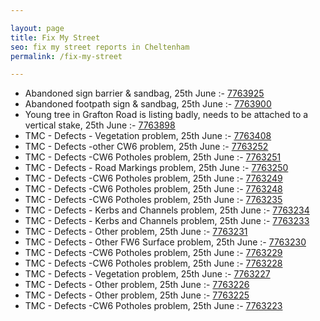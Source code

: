 ```yaml
---

layout: page
title: Fix My Street
seo: fix my street reports in Cheltenham
permalink: /fix-my-street

---
```


<!-- fix_marker starts -->

- Abandoned sign barrier & sandbag, 25th June :- [7763925](https://www.fixmystreet.com/report/7763925)
- Abandoned footpath sign & sandbag, 25th June :- [7763900](https://www.fixmystreet.com/report/7763900)
- Young tree in Grafton Road is listing badly, needs to be attached to a vertical stake, 25th June :- [7763898](https://www.fixmystreet.com/report/7763898)
- TMC - Defects - Vegetation problem, 25th June :- [7763408](https://www.fixmystreet.com/report/7763408)
- TMC - Defects -other CW6 problem, 25th June :- [7763252](https://www.fixmystreet.com/report/7763252)
- TMC - Defects -CW6 Potholes  problem, 25th June :- [7763251](https://www.fixmystreet.com/report/7763251)
- TMC - Defects - Road Markings problem, 25th June :- [7763250](https://www.fixmystreet.com/report/7763250)
- TMC - Defects -CW6 Potholes  problem, 25th June :- [7763249](https://www.fixmystreet.com/report/7763249)
- TMC - Defects -CW6 Potholes  problem, 25th June :- [7763248](https://www.fixmystreet.com/report/7763248)
- TMC - Defects -CW6 Potholes  problem, 25th June :- [7763235](https://www.fixmystreet.com/report/7763235)
- TMC - Defects - Kerbs and Channels problem, 25th June :- [7763234](https://www.fixmystreet.com/report/7763234)
- TMC - Defects - Kerbs and Channels problem, 25th June :- [7763233](https://www.fixmystreet.com/report/7763233)
- TMC - Defects - Other problem, 25th June :- [7763231](https://www.fixmystreet.com/report/7763231)
- TMC - Defects - Other FW6  Surface problem, 25th June :- [7763230](https://www.fixmystreet.com/report/7763230)
- TMC - Defects -CW6 Potholes  problem, 25th June :- [7763229](https://www.fixmystreet.com/report/7763229)
- TMC - Defects -CW6 Potholes  problem, 25th June :- [7763228](https://www.fixmystreet.com/report/7763228)
- TMC - Defects - Vegetation problem, 25th June :- [7763227](https://www.fixmystreet.com/report/7763227)
- TMC - Defects - Other problem, 25th June :- [7763226](https://www.fixmystreet.com/report/7763226)
- TMC - Defects - Other problem, 25th June :- [7763225](https://www.fixmystreet.com/report/7763225)
- TMC - Defects -CW6 Potholes  problem, 25th June :- [7763223](https://www.fixmystreet.com/report/7763223)

<!-- fix_marker ends -->